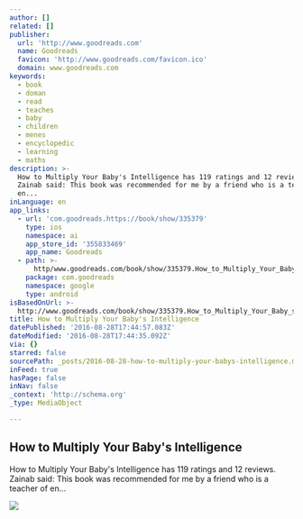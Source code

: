 ```yaml
---
author: []
related: []
publisher:
  url: 'http://www.goodreads.com'
  name: Goodreads
  favicon: 'http://www.goodreads.com/favicon.ico'
  domain: www.goodreads.com
keywords:
  - book
  - doman
  - read
  - teaches
  - baby
  - children
  - menes
  - encyclopedic
  - learning
  - maths
description: >-
  How to Multiply Your Baby's Intelligence has 119 ratings and 12 reviews.
  Zainab said: This book was recommended for me by a friend who is a teacher of
  en...
inLanguage: en
app_links:
  - url: 'com.goodreads.https://book/show/335379'
    type: ios
    namespace: ai
    app_store_id: '355833469'
    app_name: Goodreads
  - path: >-
      http/www.goodreads.com/book/show/335379.How_to_Multiply_Your_Baby_s_Intelligence
    package: com.goodreads
    namespace: google
    type: android
isBasedOnUrl: >-
  http://www.goodreads.com/book/show/335379.How_to_Multiply_Your_Baby_s_Intelligence
title: How to Multiply Your Baby's Intelligence
datePublished: '2016-08-28T17:44:57.083Z'
dateModified: '2016-08-28T17:44:35.092Z'
via: {}
starred: false
sourcePath: _posts/2016-08-28-how-to-multiply-your-babys-intelligence.md
inFeed: true
hasPage: false
inNav: false
_context: 'http://schema.org'
_type: MediaObject

---
```

<article style=""><h1>How to Multiply Your Baby's Intelligence</h1><p>How to Multiply Your Baby's Intelligence has 119 ratings and 12 reviews. Zainab said: This book was recommended for me by a friend who is a teacher of en...</p><img src="http://i.gr-assets.com/images/S/compressed.photo.goodreads.com/books/1442315103i/335379._UY500_SS500_.jpg" /></article>